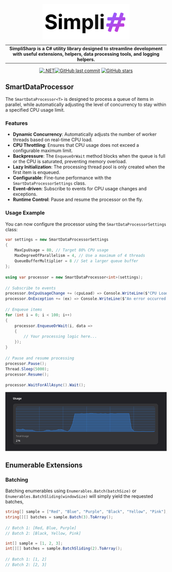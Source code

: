 <div align="center">
  <picture>
    <source media="(prefers-color-scheme: dark)" srcset="https://github.com/cretucosmin3/SimpliSharp/blob/main/assets/simpli-sharp-light.png?raw=true">
    <source media="(prefers-color-scheme: light)" srcset="https://github.com/cretucosmin3/SimpliSharp/blob/main/assets/simpli-sharp-dark.png?raw=true">
    <img alt="SimpliSharp" src="assets/simpli-sharp-dark.png" height="110">
  </picture>
  
<table width="600" align="center">
  <tr>
    <td align="center">
      <strong>SimpliSharp is a C# utility library designed to streamline development with useful extensions, helpers, data processing tools, and logging helpers.</strong>
    </td>
  </tr>
</table>

[![.NET](https://github.com/cretucosmin3/SimpliSharp/actions/workflows/dotnet.yml/badge.svg)](https://github.com/cretucosmin3/SimpliSharp/actions/workflows/dotnet.yml)[![GitHub last commit](https://img.shields.io/github/last-commit/cretucosmin3/SimpliSharp.svg)](https://github.com/cretucosmin3/SimpliSharp/commits/main)
[![GitHub stars](https://img.shields.io/github/stars/cretucosmin3/SimpliSharp.svg)](https://github.com/cretucosmin3/SimpliSharp/stargazers)

</div>

## SmartDataProcessor

The `SmartDataProcessor<T>` is designed to process a queue of items in parallel, while automatically adjusting the level of concurrency to stay within a specified CPU usage limit.

### Features
- **Dynamic Concurrency**: Automatically adjusts the number of worker threads based on real-time CPU load.
- **CPU Throttling**: Ensures that CPU usage does not exceed a configurable maximum limit.
- **Backpressure**: The `EnqueueOrWait` method blocks when the queue is full or the CPU is saturated, preventing memory overload.
- **Lazy Initialization**: The processing thread pool is only created when the first item is enqueued.
- **Configurable**: Fine-tune performance with the `SmartDataProcessorSettings` class.
- **Event-driven**: Subscribe to events for CPU usage changes and exceptions.
- **Runtime Control**: Pause and resume the processor on the fly.

### Usage Example

You can now configure the processor using the `SmartDataProcessorSettings` class:

```csharp
var settings = new SmartDataProcessorSettings
{
    MaxCpuUsage = 80, // Target 80% CPU usage
    MaxDegreeOfParallelism = 4, // Use a maximum of 4 threads
    QueueBufferMultiplier = 8 // Set a larger queue buffer
};

using var processor = new SmartDataProcessor<int>(settings);

// Subscribe to events
processor.OnCpuUsageChange += (cpuLoad) => Console.WriteLine($"CPU Load: {cpuLoad:F1}%");
processor.OnException += (ex) => Console.WriteLine($"An error occurred: {ex.Message}");

// Enqueue items
for (int i = 0; i < 100; i++)
{
    processor.EnqueueOrWait(i, data =>
    {
        // Your processing logic here...
    });
}

// Pause and resume processing
processor.Pause();
Thread.Sleep(5000);
processor.Resume();

processor.WaitForAllAsync().Wait();
```

![Alt text for your image](https://raw.githubusercontent.com/cretucosmin3/SimpliSharp/refs/heads/main/assets/75-cpu-usage.png)

## Enumerable Extensions

### Batching

Batching enumerables using `Enumerables.Batch(batchSize)` or `Enumerables.BatchSliding(windowSize)` will simply yield the requested batches,

```csharp
string[] sample = ["Red", "Blue", "Purple", "Black", "Yellow", "Pink"];
string[][] batches = sample.Batch(3).ToArray();

// Batch 1: [Red, Blue, Purple]
// Batch 2: [Black, Yellow, Pink]
```

```csharp
int[] sample = [1, 2, 3];
int[][] batches = sample.BatchSliding(2).ToArray();

// Batch 1: [1, 2]
// Batch 2: [2, 3]
```
